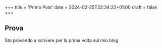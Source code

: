 +++
title = 'Primo Post'
date = 2024-02-25T22:34:23+01:00
draft = false
+++

## Prova
Sto provando a scrivere per la prima volta sul mio blog
